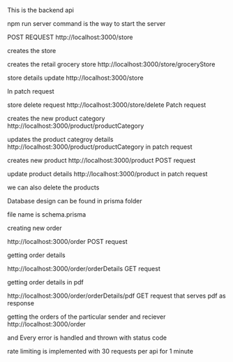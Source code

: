 This is the backend api

npm run server command is the way to start the server

POST REQUEST
http://localhost:3000/store

creates the store

creates the retail grocery store
http://localhost:3000/store/groceryStore

store details update
http://localhost:3000/store

In patch request

store delete request
http://localhost:3000/store/delete Patch request

creates the new product category
http://localhost:3000/product/productCategory

updates the product categroy details
http://localhost:3000/product/productCategory in patch request

creates new product
http://localhost:3000/product
POST request

update product details
http://localhost:3000/product
in patch request

we can also delete the products

Database design can be found in prisma folder

file name is schema.prisma

creating new order

http://localhost:3000/order POST request

getting order details

http://localhost:3000/order/orderDetails GET request

getting order details in pdf

http://localhost:3000/order/orderDetails/pdf GET request
that serves pdf as response

getting the orders of the particular sender and reciever
http://localhost:3000/order

and Every error is handled and thrown with status code

rate limiting is implemented with 30 requests per api for 1 minute
